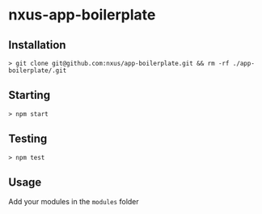 # nxus-app-boilerplate

## Installation

	> git clone git@github.com:nxus/app-boilerplate.git && rm -rf ./app-boilerplate/.git

## Starting

	> npm start

## Testing

	> npm test

## Usage

Add your modules in the `modules` folder
